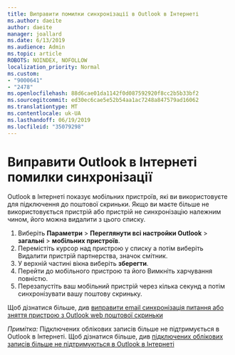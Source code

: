 ```yaml
---
title: Виправити помилки синхронізації в Outlook в Інтернеті
ms.author: daeite
author: daeite
manager: joallard
ms.date: 6/13/2019
ms.audience: Admin
ms.topic: article
ROBOTS: NOINDEX, NOFOLLOW
localization_priority: Normal
ms.custom:
- "9000641"
- "2478"
ms.openlocfilehash: 88d6cae01da1142f0d087592920f8cc2b5b33bf2
ms.sourcegitcommit: ed30ec6cae5e52b54aa1ac7248a847579ad16062
ms.translationtype: MT
ms.contentlocale: uk-UA
ms.lasthandoff: 06/19/2019
ms.locfileid: "35079298"
---
```

# <a name="fix-outlook-on-the-web-sync-issues"></a>Виправити Outlook в Інтернеті помилки синхронізації

Outlook в Інтернеті показує мобільних пристроїв, які ви використовуєте для підключення до поштової скриньки. Якщо ви маєте більше не використовується пристрій або пристрій не синхронізацію належним чином, його можна видалити з цього списку.

1. Виберіть **Параметри** > **Переглянути всі настройки Outlook** > **загальні** > **мобільних пристроїв**.
1. Перемістіть курсор над пристрою у списку а потім виберіть Видалити пристрій партнерства, значок смітник.
1. У верхній частині вікна виберіть **зберегти**.
1. Перейти до мобільного пристрою та його Вимкніть харчування повністю.
1. Перезапустіть ваш мобільний пристрій через кілька секунд а потім синхронізувати вашу поштову скриньку.

Щоб дізнатися більше, див [виправити email синхронізація питання або зняття пристрою з Outlook web поштової скриньки](https://support.office.com/article/775ed31c-05bd-4ee4-b1b3-33fad7b5b992)

*Примітка:* Підключених облікових записів більше не підтримується в Outlook в Інтернеті. Щоб дізнатися більше, див [підключених облікових записів більше не підтримуються в Outlook в Інтернеті](https://support.office.com/article/5cc526bf-e928-4a99-8b9f-5e089df7d887)
